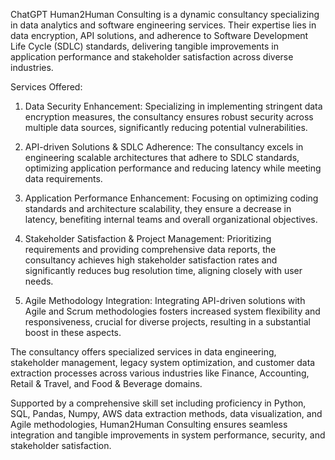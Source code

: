 ChatGPT
Human2Human Consulting is a dynamic consultancy specializing in data analytics and software engineering services. Their expertise lies in data encryption, API solutions, and adherence to Software Development Life Cycle (SDLC) standards, delivering tangible improvements in application performance and stakeholder satisfaction across diverse industries.

Services Offered:

1. Data Security Enhancement: Specializing in implementing stringent data encryption measures, the consultancy ensures robust security across multiple data sources, significantly reducing potential vulnerabilities.

2. API-driven Solutions & SDLC Adherence: The consultancy excels in engineering scalable architectures that adhere to SDLC standards, optimizing application performance and reducing latency while meeting data requirements.

3. Application Performance Enhancement: Focusing on optimizing coding standards and architecture scalability, they ensure a decrease in latency, benefiting internal teams and overall organizational objectives.

4. Stakeholder Satisfaction & Project Management: Prioritizing requirements and providing comprehensive data reports, the consultancy achieves high stakeholder satisfaction rates and significantly reduces bug resolution time, aligning closely with user needs.

5. Agile Methodology Integration: Integrating API-driven solutions with Agile and Scrum methodologies fosters increased system flexibility and responsiveness, crucial for diverse projects, resulting in a substantial boost in these aspects.

The consultancy offers specialized services in data engineering, stakeholder management, legacy system optimization, and customer data extraction processes across various industries like Finance, Accounting, Retail & Travel, and Food & Beverage domains.

Supported by a comprehensive skill set including proficiency in Python, SQL, Pandas, Numpy, AWS data extraction methods, data visualization, and Agile methodologies, Human2Human Consulting ensures seamless integration and tangible improvements in system performance, security, and stakeholder satisfaction.
